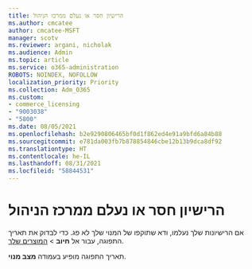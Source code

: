 ```yaml
---
title: הרישיון חסר או נעלם ממרכז הניהול
ms.author: cmcatee
author: cmcatee-MSFT
manager: scotv
ms.reviewer: argani, nicholak
ms.audience: Admin
ms.topic: article
ms.service: o365-administration
ROBOTS: NOINDEX, NOFOLLOW
localization_priority: Priority
ms.collection: Adm_O365
ms.custom:
- commerce_licensing
- "9003038"
- "5800"
ms.date: 08/05/2021
ms.openlocfilehash: b2e9290806465bf0d1f862ed4e91a9bfd6a84b88
ms.sourcegitcommit: e781da003fb7b878854846cbe12b13b9dca8df92
ms.translationtype: HT
ms.contentlocale: he-IL
ms.lasthandoff: 08/31/2021
ms.locfileid: "58844531"
---
```

# <a name="license-missing-or-disappears-from-the-admin-center"></a>הרישיון חסר או נעלם ממרכז הניהול

אם הרישיונות שלך נעלמו, ודא שתוקפו של המנוי שלך לא פג. כדי לבדוק את תאריך התפוגה, עבור אל **חיוב** > [המוצרים שלך](https://go.microsoft.com/fwlink/p/?linkid=842054).

תאריך התפוגה מופיע בעמודה **מצב מנוי**.
